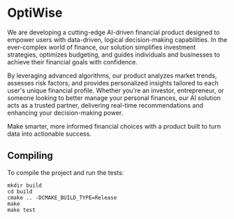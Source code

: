 # OptiWise
We are developing a cutting-edge AI-driven financial product designed to empower users with data-driven, logical decision-making capabilities. In the ever-complex world of finance, our solution simplifies investment strategies, optimizes budgeting, and guides individuals and businesses to achieve their financial goals with confidence.

By leveraging advanced algorithms, our product analyzes market trends, assesses risk factors, and provides personalized insights tailored to each user's unique financial profile. Whether you're an investor, entrepreneur, or someone looking to better manage your personal finances, our AI solution acts as a trusted partner, delivering real-time recommendations and enhancing your decision-making power.

Make smarter, more informed financial choices with a product built to turn data into actionable success.

## Compiling

To compile the project and run the tests:

```
mkdir build
cd build
cmake .. -DCMAKE_BUILD_TYPE=Release
make
make test
```